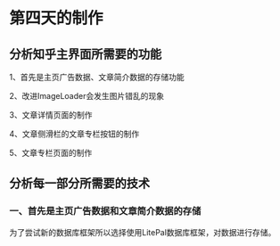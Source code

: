 # 第四天的制作

## 分析知乎主界面所需要的功能

1、首先是主页广告数据、文章简介数据的存储功能

2、改进ImageLoader会发生图片错乱的现象

3、文章详情页面的制作

4、文章侧滑栏的文章专栏按钮的制作

5、文章专栏页面的制作

## 分析每一部分所需要的技术

### 一、首先是主页广告数据和文章简介数据的存储

为了尝试新的数据库框架所以选择使用LitePal数据库框架，对数据进行存储。

